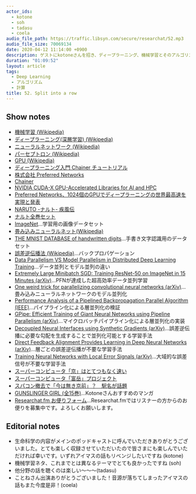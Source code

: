 ```yaml
---
actor_ids:
  - kotone
  - soh
  - tadasu
  - coela
audio_file_path: https://traffic.libsyn.com/secure/researchat/52.mp3
audio_file_size: 70069134
date: 2020-04-12 11:14:00 +0900
description: ゲストにkotoneさんを招き、ディープラーニング、機械学習とそのアルゴリズムや計算用マシンについて話しました。
duration: "01:09:52"
layout: article
tags:
  - Deep Learning
  - アルゴリズム
  - 計算
title: 52. Split into a row
---
```


## Show notes
- [機械学習 (Wikipedia)](https://ja.wikipedia.org/wiki/%E6%A9%9F%E6%A2%B0%E5%AD%A6%E7%BF%92)
- [ディープラーニング(深層学習) (Wikipedia)](https://ja.wikipedia.org/wiki/%E3%83%87%E3%82%A3%E3%83%BC%E3%83%97%E3%83%A9%E3%83%BC%E3%83%8B%E3%83%B3%E3%82%B0)
- [ニューラルネットワーク (Wikipedia)](https://ja.wikipedia.org/wiki/%E3%83%8B%E3%83%A5%E3%83%BC%E3%83%A9%E3%83%AB%E3%83%8D%E3%83%83%E3%83%88%E3%83%AF%E3%83%BC%E3%82%AF)
- [パーセプトロン (Wikipedia)](https://ja.wikipedia.org/wiki/%E3%83%91%E3%83%BC%E3%82%BB%E3%83%97%E3%83%88%E3%83%AD%E3%83%B3)
- [GPU (Wikipedia)](https://ja.wikipedia.org/wiki/Graphics_Processing_Unit)
- [ディープラーニング入門 Chainer チュートリアル](https://tutorials.chainer.org/ja/)
- [株式会社 Preferred Networks](https://preferred.jp/ja/)
- [Chainer](https://tutorials.chainer.org/ja/)
- [NVIDIA CUDA-X GPU-Accelerated Libraries for AI and HPC](https://developer.nvidia.com/gpu-accelerated-libraries)
- [Preferred Networks、1024個のGPUでディープラーニングの世界最高速を実現と発表](https://it.impressbm.co.jp/articles/-/15271)
- [NARUTO -ナルト- 疾風伝](https://www.tv-tokyo.co.jp/anime/naruto/index2.html)
- [ナルト全巻セット](https://www.amazon.co.jp/gp/product/B07571D6J4/?tag=researchatf04-22)
- [ImageNet](http://www.image-net.org/)...学習用の画像データセット
- [畳み込みニューラルネット(Wikipedia)](https://ja.wikipedia.org/wiki/%E7%95%B3%E3%81%BF%E8%BE%BC%E3%81%BF%E3%83%8B%E3%83%A5%E3%83%BC%E3%83%A9%E3%83%AB%E3%83%8D%E3%83%83%E3%83%88%E3%83%AF%E3%83%BC%E3%82%AF)
- [THE MNIST DATABASE of handwritten digits](http://yann.lecun.com/exdb/mnist/)...手書き文字認識用のデータセット
- [誤差逆伝播法 (Wikipedia)](https://ja.wikipedia.org/wiki/%E3%83%90%E3%83%83%E3%82%AF%E3%83%97%E3%83%AD%E3%83%91%E3%82%B2%E3%83%BC%E3%82%B7%E3%83%A7%E3%83%B3)...バックプロパゲーション
- [Data Parallelism VS Model Parallelism in Distributed Deep Learning Training](https://leimao.github.io/blog/Data-Parallelism-vs-Model-Paralelism/)...データ並列とモデル並列の違い
- [Extremely Large Minibatch SGD: Training ResNet-50 on ImageNet in 15 Minutes (arXiv)](https://arxiv.org/abs/1711.04325)...PFNが達成した超高効率データ並列学習
- [One weird trick for parallelizing convolutional neural networks (arXiv)](https://arxiv.org/abs/1404.5997)...畳み込みニューラルネットワークのモデル並列化
- [Performance Analysis of a Pipelined Backpropagation Parallel Algorithm (IEEE)](https://ieeexplore.ieee.org/abstract/document/286892)...パイプライン化による層並列化の検証
- [GPipe: Efficient Training of Giant Neural Networks using Pipeline Parallelism (arXiv)](https://arxiv.org/abs/1811.06965)...マイクロバッチパイプライン化による層並列化の実装
- [Decoupled Neural Interfaces using Synthetic Gradients (arXiv)](https://arxiv.org/abs/1608.05343)...誤差逆伝播に必要な勾配を生成することで並列化可能とする学習手法
- [Direct Feedback Alignment Provides Learning in Deep Neural Networks (arXiv)](https://arxiv.org/abs/1609.01596)...層ごとの誤差逆伝播が不要な学習手法
- [Training Neural Networks with Local Error Signals (arXiv)](https://arxiv.org/abs/1901.06656)...大域的な誤差信号が不要な学習手法
- [スーパーコンピュータ「京」はとてつもなく速い](https://www.fujitsu.com/jp/about/businesspolicy/tech/k/whatis/system/)
- [スーパーコンピュータ「富岳」プロジェクト](https://www.r-ccs.riken.jp/jp/post-k/project.html)
- [スパコン撤去で「今は無き京前」？　駅名が話題](https://www.kobe-np.co.jp/news/sougou/201902/0012064729.shtml)
- [GUNSLINGER GIRL (全15巻)](https://www.amazon.co.jp/dp/B00UGJV7XO/?tag=researchatf04-22)...Kotoneさんおすすめのマンガ
- [Researchat.fm お便りフォーム](https://researchat.fm/form.html)...Researchat.fmではリスナーの方からのお便りを募集中です。よろしくお願いします。

## Editorial notes
- 生命科学の内容がメインのポッドキャストに呼んでいただきありがとうございました。とても楽しく収録させていただいたので皆さまにも楽しんでいただければ幸いです。いずれアイマスの話もリベンジしたいですね (kotone)
- 機械学習ネタ、これまでとは異なるテーマでとても良かったですね (soh)
- 他分野の話を聴くのは楽しい〜〜〜(tadasu)
- ことねさん出演ありがとうございました！音源が落ちてしまったアイマスの話もまた今度是非！(coela)
